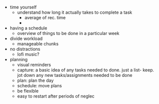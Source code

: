 - time yourself
	- understand how long it actually takes to complete a task
		- average of rec. time
		-
- having a schedule
	- overview of things to be done in a particular week
- divide workload
	- manageable chunks
- no distractions
	- lofi music?
- planning
	- visual reminders
	- capture: a basic idea of any tasks needed to done. just a list- keep. jot down any new tasks/assignments needed to be done
	- plan: plan the day
	- schedule: move plans
	- be flexible
	- easy to restart after periods of neglec
